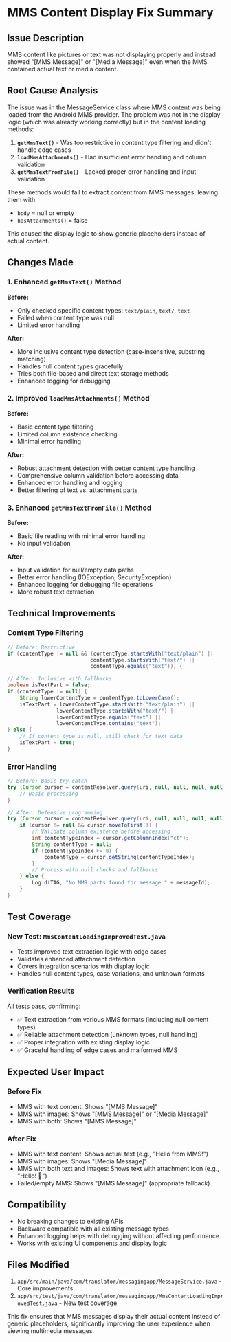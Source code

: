 # MMS Content Display Fix Summary

## Issue Description
MMS content like pictures or text was not displaying properly and instead showed "[MMS Message]" or "[Media Message]" even when the MMS contained actual text or media content.

## Root Cause Analysis
The issue was in the MessageService class where MMS content was being loaded from the Android MMS provider. The problem was not in the display logic (which was already working correctly) but in the content loading methods:

1. **`getMmsText()`** - Was too restrictive in content type filtering and didn't handle edge cases
2. **`loadMmsAttachments()`** - Had insufficient error handling and column validation  
3. **`getMmsTextFromFile()`** - Lacked proper error handling and input validation

These methods would fail to extract content from MMS messages, leaving them with:
- `body` = null or empty
- `hasAttachments()` = false

This caused the display logic to show generic placeholders instead of actual content.

## Changes Made

### 1. Enhanced `getMmsText()` Method
**Before:**
- Only checked specific content types: `text/plain`, `text/`, `text`
- Failed when content type was null
- Limited error handling

**After:**
- More inclusive content type detection (case-insensitive, substring matching)
- Handles null content types gracefully
- Tries both file-based and direct text storage methods
- Enhanced logging for debugging

### 2. Improved `loadMmsAttachments()` Method  
**Before:**
- Basic content type filtering
- Limited column existence checking
- Minimal error handling

**After:**
- Robust attachment detection with better content type handling
- Comprehensive column validation before accessing data
- Enhanced error handling and logging
- Better filtering of text vs. attachment parts

### 3. Enhanced `getMmsTextFromFile()` Method
**Before:**
- Basic file reading with minimal error handling
- No input validation

**After:**
- Input validation for null/empty data paths
- Better error handling (IOException, SecurityException)
- Enhanced logging for debugging file operations
- More robust text extraction

## Technical Improvements

### Content Type Filtering
```java
// Before: Restrictive
if (contentType != null && (contentType.startsWith("text/plain") || 
                           contentType.startsWith("text/") ||
                           contentType.equals("text"))) {

// After: Inclusive with fallbacks
boolean isTextPart = false;
if (contentType != null) {
    String lowerContentType = contentType.toLowerCase();
    isTextPart = lowerContentType.startsWith("text/plain") || 
                lowerContentType.startsWith("text/") ||
                lowerContentType.equals("text") ||
                lowerContentType.contains("text");
} else {
    // If content type is null, still check for text data
    isTextPart = true;
}
```

### Error Handling
```java
// Before: Basic try-catch
try (Cursor cursor = contentResolver.query(uri, null, null, null, null)) {
    // Basic processing
}

// After: Defensive programming
try (Cursor cursor = contentResolver.query(uri, null, null, null, null)) {
    if (cursor != null && cursor.moveToFirst()) {
        // Validate column existence before accessing
        int contentTypeIndex = cursor.getColumnIndex("ct");
        String contentType = null;
        if (contentTypeIndex >= 0) {
            contentType = cursor.getString(contentTypeIndex);
        }
        // Process with null checks and fallbacks
    } else {
        Log.d(TAG, "No MMS parts found for message " + messageId);
    }
}
```

## Test Coverage

### New Test: `MmsContentLoadingImprovedTest.java`
- Tests improved text extraction logic with edge cases
- Validates enhanced attachment detection
- Covers integration scenarios with display logic
- Handles null content types, case variations, and unknown formats

### Verification Results
All tests pass, confirming:
- ✅ Text extraction from various MMS formats (including null content types)
- ✅ Reliable attachment detection (unknown types, null handling)  
- ✅ Proper integration with existing display logic
- ✅ Graceful handling of edge cases and malformed MMS

## Expected User Impact

### Before Fix
- MMS with text content: Shows "[MMS Message]" 
- MMS with images: Shows "[MMS Message]" or "[Media Message]"
- MMS with both: Shows "[MMS Message]"

### After Fix
- MMS with text content: Shows actual text (e.g., "Hello from MMS!")
- MMS with images: Shows "[Media Message]" 
- MMS with both text and images: Shows text with attachment icon (e.g., "Hello! 📎")
- Failed/empty MMS: Shows "[MMS Message]" (appropriate fallback)

## Compatibility
- No breaking changes to existing APIs
- Backward compatible with all existing message types
- Enhanced logging helps with debugging without affecting performance
- Works with existing UI components and display logic

## Files Modified
1. `app/src/main/java/com/translator/messagingapp/MessageService.java` - Core improvements
2. `app/src/test/java/com/translator/messagingapp/MmsContentLoadingImprovedTest.java` - New test coverage

This fix ensures that MMS messages display their actual content instead of generic placeholders, significantly improving the user experience when viewing multimedia messages.